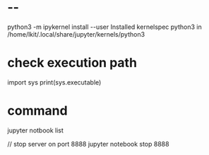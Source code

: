 # --
python3 -m ipykernel install --user
Installed kernelspec python3 in /home/lkit/.local/share/jupyter/kernels/python3

# check execution path
import sys
print(sys.executable)

# command
jupyter notbook list

// stop server on port 8888
jupyter notebook stop 8888








